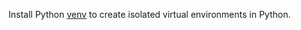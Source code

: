 Install Python [venv](https://docs.python.org/3/library/venv.html) to create isolated virtual environments in Python.